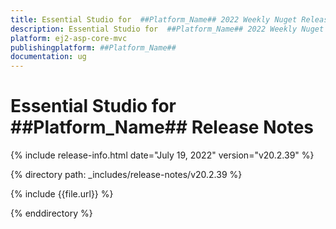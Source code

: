 ```yaml
---
title: Essential Studio for  ##Platform_Name## 2022 Weekly Nuget Release Release Notes  
description: Essential Studio for  ##Platform_Name## 2022 Weekly Nuget Release Release Notes  
platform: ej2-asp-core-mvc
publishingplatform: ##Platform_Name##
documentation: ug
---
```


# Essential Studio for  ##Platform_Name##   Release Notes  

{% include release-info.html date="July 19, 2022"  version="v20.2.39" %} 

{% directory path: _includes/release-notes/v20.2.39 %}

{% include {{file.url}} %}

{% enddirectory %}
